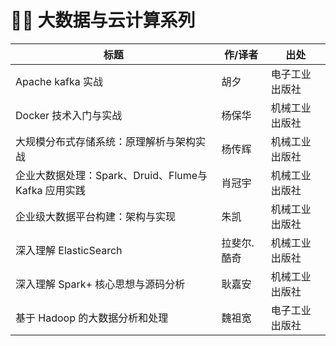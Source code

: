 # 👨‍💻 大数据与云计算系列

| 标题                                                 | 作/译者     | 出处           |
| ---------------------------------------------------- | ----------- | -------------- |
| Apache kafka 实战                                    | 胡夕        | 电子工业出版社 |
| Docker 技术入门与实战                                | 杨保华      | 机械工业出版社 |
| 大规模分布式存储系统：原理解析与架构实战             | 杨传辉      | 机械工业出版社 |
| 企业大数据处理：Spark、Druid、Flume与 Kafka 应用实践 | 肖冠宇      | 机械工业出版社 |
| 企业级大数据平台构建：架构与实现                     | 朱凯        | 机械工业出版社 |
| 深入理解 ElasticSearch                               | 拉斐尔.酷奇 | 机械工业出版社 |
| 深入理解 Spark+ 核心思想与源码分析                   | 耿嘉安      | 机械工业出版社 |
| 基于 Hadoop 的大数据分析和处理                       | 魏祖宽      | 电子工业出版社 |